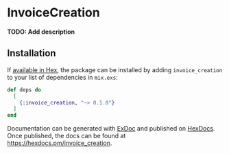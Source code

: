 # InvoiceCreation

**TODO: Add description**

## Installation

If [available in Hex](https://hex.pm/docs/publish), the package can be installed
by adding `invoice_creation` to your list of dependencies in `mix.exs`:

```elixir
def deps do
  [
    {:invoice_creation, "~> 0.1.0"}
  ]
end
```

Documentation can be generated with [ExDoc](https://github.com/elixir-lang/ex_doc)
and published on [HexDocs](https://hexdocs.pm). Once published, the docs can
be found at <https://hexdocs.pm/invoice_creation>.

